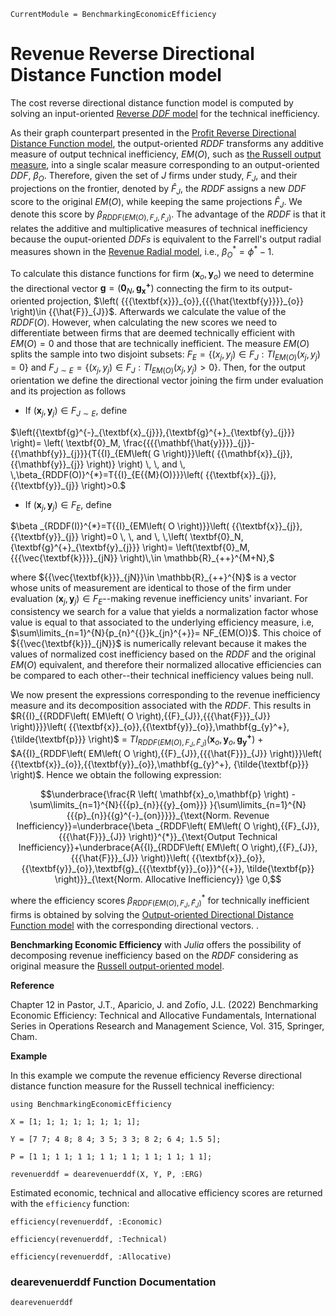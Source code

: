 ```@meta
CurrentModule = BenchmarkingEconomicEfficiency
```

# Revenue Reverse Directional Distance Function model

The cost reverse directional distance function model is computed by solving an input-oriented [Reverse *DDF* model](https://javierbarbero.github.io/DataEnvelopmentAnalysis.jl/stable/technical/reverseddf/) for the technical inefficiency.

As their graph counterpart presented in the [Profit Reverse Directional Distance Function model](@ref), the output-oriented $RDDF$ transforms any additive measure of output technical inefficiency, $EM(O)$, such as [the Russell output measure](https://javierbarbero.github.io/DataEnvelopmentAnalysis.jl/stable/technical/russell/#Russell-Output-Model), into a single scalar measure corresponding to an output-oriented $DDF$, $\beta_O$. Therefore, given the set of $J$ firms under study, ${F}_{J}$, and their projections on the frontier, denoted by ${\hat{F}_{J}}$, the $RDDF$ assigns a new $DDF$ score to the original $EM(O)$, while keeping the same projections ${\hat{F}_{J}}$. We  denote this score by $\beta_{RDDF(EM(O), F_J, \hat{F}_{J})}$. The advantage of the *RDDF* is that it relates the additive and multiplicative measures of technical inefficiency because the ouput-oriented *DDFs* is equivalent to the Farrell's output radial measures shown in the [Revenue Radial model](@ref), i.e., $\beta_O^{*}=\phi^*-1$. 
 
To calculate this distance functions for firm $\left( {{\mathbf{x}_o,\mathbf{y}_{o}}} \right)$ we need to determine the directional vector $\mathbf{g}= ({\textbf{0}_N},{\mathbf{g_{x}^+}})$ connecting the firm to its output-oriented projection, $\left( {{{\textbf{x}}}_{o}},{{{\hat{\textbf{y}}}}_{o}} \right)\in {{\hat{F}}_{J}}$. Afterwards we calculate the value of the $RDDF(O)$. However, when calculating the new scores we need to differentiate between firms that are deemed technically efficient with $EM(O)=0$ and those that are technically inefficient. The measure $EM(O)$ splits the sample into two disjoint subsets: ${{F}_{E}}=\left\{ \left( {{x}_{j}},{{y}_{j}} \right)\in {{F}_{J}}:T{{I}_{E{{M(O)}}}}\left( {{x}_{j}},{{y}_{j}} \right)=0 \right\}$ and ${{F}_{J\sim E}}=\left\{ \left( {{x}_{j}},{{y}_{j}} \right)\in {{F}_{J}}:T{{I}_{E{{M(O)}}}}\left( {{x}_{j}},{{y}_{j}} \right)>0 \right\}$. Then, for the output orientation we define the directional vector joining the firm under evaluation and its projection as follows   

+ If $\left( {{\textbf{x}}_{j}},{{\textbf{y}}_{j}} \right)\in {{F}_{J\sim E}}$, define 
	
$\left({\textbf{g}^{-}_{\textbf{x}_{j}}},{\textbf{g}^{+}_{\textbf{y}_{j}}} \right)= \left( \textbf{0}_M,  \frac{{{{\mathbf{\hat{y}}}}_{j}}-{{\mathbf{y}}_{j}}}{T{{I}_{EM\left( G \right)}}\left( {{\mathbf{x}}_{j}},{{\mathbf{y}}_{j}} \right)} \right) \, \,  and \, \,\beta_{RDDF(O)}^{*}=T{{I}_{E{{M}(O)}}}\left( {{\textbf{x}}_{j}},{{\textbf{y}}_{j}} \right)>0.$
	
+ If $\left( {{\textbf{x}}_{j}},{{\textbf{y}}_{j}} \right)\in {{F}_{E}}$, define 
	
$\beta _{RDDF(I)}^{*}=T{{I}_{EM\left( O \right)}}\left( {{\textbf{x}}_{j}},{{\textbf{y}}_{j}} \right)=0 \, \, and \, \,\left( \textbf{0}_N, {\textbf{g}^{+}_{\textbf{y}_{j}}} \right)= \left(\textbf{0}_M,{{{\vec{\textbf{k}}}}_{jN}} \right)\,\in \mathbb{R}_{++}^{M+N},$  

where ${{\vec{\textbf{k}}}_{jN}}\in \mathbb{R}_{++}^{N}$ is a vector whose units of measurement are identical to those of the firm under evaluation $\left( {{\textbf{x}}_{j}},{{\textbf{y}}_{j}} \right)\in {{F}_{E}}$--making revenue inefficiency units' invariant. For consistency we search for a value that yields a normalization factor whose value is equal to that associated to the underlying efficiency measure, i.e, $\sum\limits_{n=1}^{N}{p_{n}^{{}}k_{jn}^{+}}= NF_{EM(O)}$. This choice of ${{\vec{\textbf{k}}}_{jN}}$ is numerically relevant because it makes the values of normalized cost inefficiency based on the $RDDF$ and the original $EM(O)$ equivalent, and therefore their normalized allocative efficiencies can be compared to each other--their technical inefficiency values being null. 

We now present the expressions corresponding to the revenue inefficiency measure and its decomposition associated with the $RDDF$. This results in $R{{I}_{{RDDF\left( EM\left( O \right),{{F}_{J}},{{{\hat{F}}}_{J}} \right)}}}\left( {{\textbf{x}}_{o}},{{\textbf{y}}_{o}},\mathbf{g_{y}^+},{\tilde{\textbf{p}}} \right)$ = $T{{I}_{{RDDF\left( EM\left( O \right),{{F}_{J}},{{{\hat{F}}}_{J}} \right)}}}\left( {{\textbf{x}}_{o}},{{\textbf{y}}_{o},\mathbf{g_{y}^+}} \right)$ + $A{{I}_{RDDF\left( EM\left( O \right),{{F}_{J}},{{{\hat{F}}}_{J}} \right)}}\left( {{\textbf{x}}_{o}},{{\textbf{y}}_{o}},\mathbf{g_{y}^+}, {\tilde{\textbf{p}}} \right)$. Hence we obtain the following expression: 

```math
\underbrace{\frac{R \left( \mathbf{x}_o,\mathbf{p} \right) - \sum\limits_{n=1}^{N}{{{p}_{n}}{{y}_{om}}} }{\sum\limits_{n=1}^{N}{{{p}_{n}}{{g}^{-}_{on}}}}}_{\text{Norm. Revenue Inefficiency}}=\underbrace{\beta _{RDDF\left( EM\left( O \right),{{F}_{J}},{{{\hat{F}}}_{J}} \right)}^{*}}_{\text{Output Technical Inefficiency}}+\underbrace{A{{I}_{RDDF\left( EM\left( O \right),{{F}_{J}},{{{\hat{F}}}_{J}} \right)}\left( {{\textbf{x}}_{o}},{{\textbf{y}}_{o}},\textbf{g}_{{{\textbf{y}}_{o}}}^{{+}}, \tilde{\textbf{p}} \right)}}_{\text{Norm. Allocative Inefficiency}} \ge 0,
```

where the efficiency scores $\beta _{RDDF\left( EM\left( O \right),{{F}_{J}},{{{\hat{F}}}_{J}} \right)}^{*}$ for technically inefficient firms is obtained by solving the [Output-oriented Directional Distance Function model](https://javierbarbero.github.io/DataEnvelopmentAnalysis.jl/stable/technical/directional/) with the corresponding directional vectors. . 

**Benchmarking Economic Efficiency** with *Julia* offers the possibility of decomposing revenue inefficiency based on the $RDDF$ considering as original measure the [Russell output-oriented model](https://javierbarbero.github.io/DataEnvelopmentAnalysis.jl/stable/technical/russell/#Russell-Output-Model). 

**Reference**

Chapter 12 in Pastor, J.T., Aparicio, J. and Zofío, J.L. (2022) Benchmarking Economic Efficiency: Technical and Allocative Fundamentals, International Series in Operations Research and Management Science, Vol. 315,  Springer, Cham. 

**Example**

In this example we compute the revenue efficiency Reverse directional distance function measure for the Russell technical inefficiency:
```@example revenuerddf
using BenchmarkingEconomicEfficiency

X = [1; 1; 1; 1; 1; 1; 1; 1];

Y = [7 7; 4 8; 8 4; 3 5; 3 3; 8 2; 6 4; 1.5 5];

P = [1 1; 1 1; 1 1; 1 1; 1 1; 1 1; 1 1; 1 1];

revenuerddf = dearevenuerddf(X, Y, P, :ERG)
```

Estimated economic, technical and allocative efficiency scores are returned with the `efficiency` function:
```@example revenuerddf
efficiency(revenuerddf, :Economic)
```

```@example revenuerddf
efficiency(revenuerddf, :Technical)
```

```@example revenuerddf
efficiency(revenuerddf, :Allocative)
```

### dearevenuerddf Function Documentation

```@docs
dearevenuerddf
```

